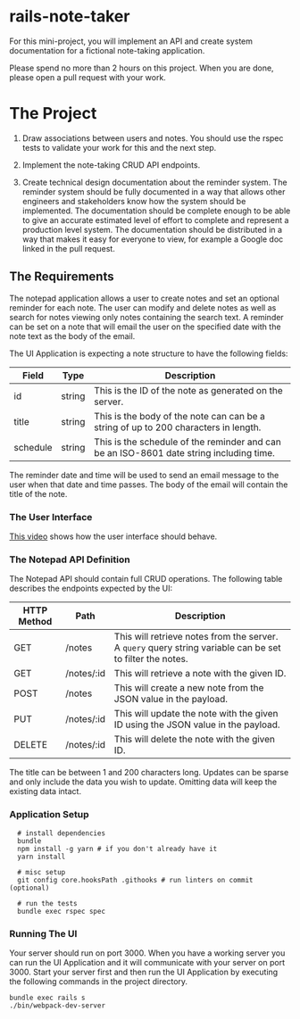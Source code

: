 # rails-note-taker

For this mini-project, you will implement an API and create system documentation for a fictional note-taking application.

Please spend no more than 2 hours on this project. When you are done, please open a pull request with your work.

# The Project

1. Draw associations between users and notes. You should use the rspec tests to validate your work for this and the next step.

1. Implement the note-taking CRUD API endpoints.

1. Create technical design documentation about the reminder system. The reminder system should be fully documented in a way that allows other engineers and stakeholders know how the system should be implemented. The documentation should be complete enough to be able to give an accurate estimated level of effort to complete and represent a production level system. The documentation should be distributed in a way that makes it easy for everyone to view, for example a Google doc linked in the pull request.

## The Requirements
The notepad application allows a user to create notes and set an optional reminder for each note. The user can modify and delete notes as well as search for notes viewing only notes containing the search text. A reminder can be set on a note that will email the user on the specified date with the note text as the body of the email.

The UI Application is expecting a note structure to have the following fields:

|Field|Type|Description|
|---|---|---|
|id|string|This is the ID of the note as generated on the server.|
|title|string|This is the body of the note can can be a string of up to 200 characters in length.|
|schedule|string|This is the schedule of the reminder and can be an ISO-8601 date string including time.|

The reminder date and time will be used to send an email message to the user when that date and time passes. The body of the email will contain the title of the note.

### The User Interface
[This video](https://www.loom.com/share/0030e97a8ade4a02805a27484d3fd127) shows how the user interface should behave.
### The Notepad API Definition
The Notepad API should contain full CRUD operations. The following table describes the endpoints expected by the UI:

|HTTP Method|Path|Description|
|-----------|----|-----------|
|GET|/notes|This will retrieve notes from the server. A `query` query string variable can be set to filter the notes.|
|GET|/notes/:id|This will retrieve a note with the given ID.|
|POST|/notes|This will create a new note from the JSON value in the payload.|
|PUT|/notes/:id|This will update the note with the given ID using the JSON value in the payload.|
|DELETE|/notes/:id|This will delete the note with the given ID.|

The title can be between 1 and 200 characters long. Updates can be sparse and only include the data you wish to update. Omitting data will keep the existing data intact.

### Application Setup

```shell
  # install dependencies
  bundle
  npm install -g yarn # if you don't already have it
  yarn install

  # misc setup
  git config core.hooksPath .githooks # run linters on commit (optional)

  # run the tests
  bundle exec rspec spec
```
### Running The UI

Your server should run on port 3000. When you have a working server you can run the UI Application and it will
communicate with your server on port 3000. Start your server first and then run the UI Application by executing the
following commands in the project directory.

```shell
bundle exec rails s
./bin/webpack-dev-server
```
